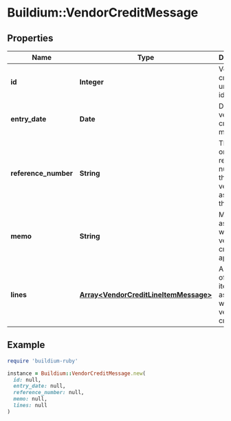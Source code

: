 # Buildium::VendorCreditMessage

## Properties

| Name | Type | Description | Notes |
| ---- | ---- | ----------- | ----- |
| **id** | **Integer** | Vendor credit unique identifier. | [optional] |
| **entry_date** | **Date** | Date the vendor credit was made. | [optional] |
| **reference_number** | **String** | The invoice or reference number that the vendor assigned to the credit. | [optional] |
| **memo** | **String** | Memo associated with the vendor credit, if applicable. | [optional] |
| **lines** | [**Array&lt;VendorCreditLineItemMessage&gt;**](VendorCreditLineItemMessage.md) | A collection of line items associated with the vendor credit. | [optional] |

## Example

```ruby
require 'buildium-ruby'

instance = Buildium::VendorCreditMessage.new(
  id: null,
  entry_date: null,
  reference_number: null,
  memo: null,
  lines: null
)
```

